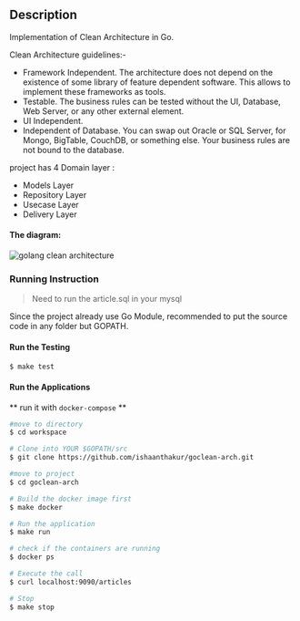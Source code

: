
## Description
Implementation of Clean Architecture in Go.

 Clean Architecture guidelines:-
 * Framework Independent. The architecture does not depend on the existence of some library of feature dependent software. This allows to implement these frameworks as tools.
 * Testable. The business rules can be tested without the UI, Database, Web Server, or any other external element.
 *  UI Independent. 
 * Independent of Database. You can swap out Oracle or SQL Server, for Mongo, BigTable, CouchDB, or something else. Your business rules are not bound to the database.


 project has 4 Domain layer :
 * Models Layer
 * Repository Layer
 * Usecase Layer  
 * Delivery Layer

#### The diagram:

![golang clean architecture](https://github.com/bxcodec/go-clean-arch/raw/master/clean-arch.png)



### Running Instruction
> Need to run the article.sql in your mysql


Since the project already use Go Module, recommended to put the source code in any folder but GOPATH.

#### Run the Testing

```bash
$ make test
```

#### Run the Applications
** run it with `docker-compose` **

```bash
#move to directory
$ cd workspace

# Clone into YOUR $GOPATH/src
$ git clone https://github.com/ishaanthakur/goclean-arch.git

#move to project
$ cd goclean-arch

# Build the docker image first
$ make docker

# Run the application
$ make run

# check if the containers are running
$ docker ps

# Execute the call
$ curl localhost:9090/articles

# Stop
$ make stop
```



